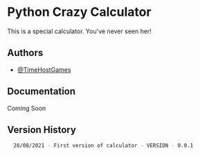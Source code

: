 
# Python Crazy Calculator

This is a special calculator. You've never seen her!


## Authors

- [@TimeHostGames](https://www.github.com/timehostgames)


## Documentation

Coming Soon


## Version History

```bash
  28/08/2021 - First version of calculator - VERSION - 0.0.1
```
